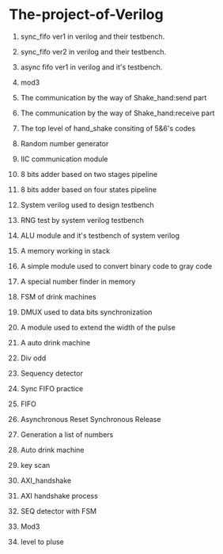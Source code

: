 # The-project-of-Verilog
01.  sync_fifo ver1 in verilog and their testbench.

02.  sync_fifo ver2 in verilog and their testbench.

03.  async fifo ver1 in verilog and it's testbench.

04.  mod3

05.  The communication by the way of Shake_hand:send part

06.  The communication by the way of Shake_hand:receive part

07.  The top level of hand_shake consiting of 5&6's codes

08.  Random number generator

09.  IIC communication module

10. 8 bits adder based on two stages pipeline

11. 8 bits adder based on four states pipeline

12. System verilog used to design testbench

13. RNG test by system verilog testbench

14. ALU module and it's testbench of system verilog

15. A memory working in stack 

16. A simple module used to convert binary code to gray code

17. A special number finder in memory

18. FSM of drink machines

19. DMUX used to data bits synchronization

20. A module used to extend the width of the pulse

21. A auto drink machine

22. Div odd

23. Sequency detector

24. Sync FIFO practice

25. FIFO

26. Asynchronous Reset Synchronous Release

27. Generation a list of numbers

28. Auto drink machine

29. key scan

30. AXI_handshake

31. AXI handshake process

32. SEQ detector with FSM

33. Mod3

34. level to pluse
